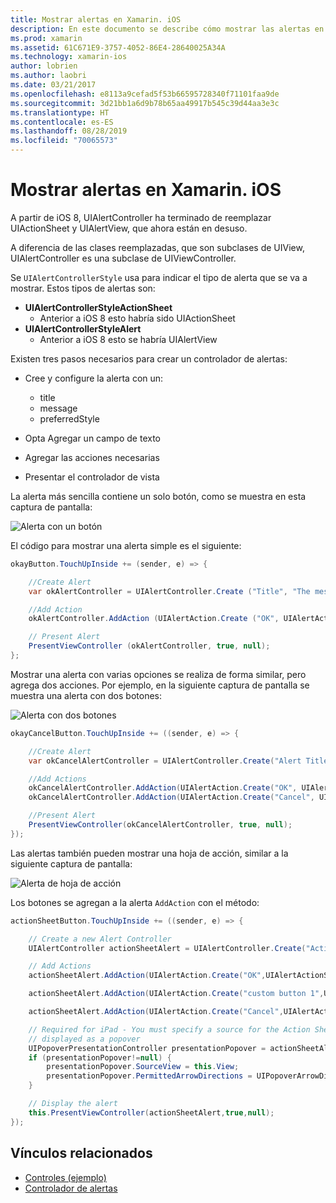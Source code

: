 ```yaml
---
title: Mostrar alertas en Xamarin. iOS
description: En este documento se describe cómo mostrar las alertas en Xamarin. iOS mediante las API de UIAlertController introducidas en iOS 8.
ms.prod: xamarin
ms.assetid: 61C671E9-3757-4052-86E4-28640025A34A
ms.technology: xamarin-ios
author: lobrien
ms.author: laobri
ms.date: 03/21/2017
ms.openlocfilehash: e8113a9cefad5f53b66595728340f71101faa9de
ms.sourcegitcommit: 3d21bb1a6d9b78b65aa49917b545c39d44aa3e3c
ms.translationtype: HT
ms.contentlocale: es-ES
ms.lasthandoff: 08/28/2019
ms.locfileid: "70065573"
---
```

# <a name="displaying-alerts-in-xamarinios"></a>Mostrar alertas en Xamarin. iOS

A partir de iOS 8, UIAlertController ha terminado de reemplazar UIActionSheet y UIAlertView, que ahora están en desuso.

A diferencia de las clases reemplazadas, que son subclases de UIView, UIAlertController es una subclase de UIViewController.

Se `UIAlertControllerStyle` usa para indicar el tipo de alerta que se va a mostrar. Estos tipos de alertas son:

- **UIAlertControllerStyleActionSheet**
  * Anterior a iOS 8 esto habría sido UIActionSheet
- **UIAlertControllerStyleAlert**
  * Anterior a iOS 8 esto se habría UIAlertView 

Existen tres pasos necesarios para crear un controlador de alertas:

- Cree y configure la alerta con un:
  * title
  * message
  * preferredStyle

- Opta Agregar un campo de texto
- Agregar las acciones necesarias
- Presentar el controlador de vista

La alerta más sencilla contiene un solo botón, como se muestra en esta captura de pantalla:

 ![Alerta con un botón](alerts-images/alert1.png)

El código para mostrar una alerta simple es el siguiente:

```csharp
okayButton.TouchUpInside += (sender, e) => {

    //Create Alert
    var okAlertController = UIAlertController.Create ("Title", "The message", UIAlertControllerStyle.Alert);

    //Add Action
    okAlertController.AddAction (UIAlertAction.Create ("OK", UIAlertActionStyle.Default, null));

    // Present Alert
    PresentViewController (okAlertController, true, null);
};
```

Mostrar una alerta con varias opciones se realiza de forma similar, pero agrega dos acciones. Por ejemplo, en la siguiente captura de pantalla se muestra una alerta con dos botones:

 ![Alerta con dos botones](alerts-images/alert2.png)

```csharp
okayCancelButton.TouchUpInside += ((sender, e) => {

    //Create Alert
    var okCancelAlertController = UIAlertController.Create("Alert Title", "Choose from two buttons", UIAlertControllerStyle.Alert);

    //Add Actions
    okCancelAlertController.AddAction(UIAlertAction.Create("OK", UIAlertActionStyle.Default, alert => Console.WriteLine ("Okay was clicked")));
    okCancelAlertController.AddAction(UIAlertAction.Create("Cancel", UIAlertActionStyle.Cancel, alert => Console.WriteLine ("Cancel was clicked")));

    //Present Alert
    PresentViewController(okCancelAlertController, true, null);
});
```

Las alertas también pueden mostrar una hoja de acción, similar a la siguiente captura de pantalla:

 ![Alerta de hoja de acción](alerts-images/alert3.png)

Los botones se agregan a la alerta `AddAction` con el método:

```csharp
actionSheetButton.TouchUpInside += ((sender, e) => {

    // Create a new Alert Controller
    UIAlertController actionSheetAlert = UIAlertController.Create("Action Sheet", "Select an item from below", UIAlertControllerStyle.ActionSheet);

    // Add Actions
    actionSheetAlert.AddAction(UIAlertAction.Create("OK",UIAlertActionStyle.Default, (action) => Console.WriteLine ("Item One pressed.")));

    actionSheetAlert.AddAction(UIAlertAction.Create("custom button 1",UIAlertActionStyle.Default, (action) => Console.WriteLine ("Item Two pressed.")));

    actionSheetAlert.AddAction(UIAlertAction.Create("Cancel",UIAlertActionStyle.Cancel, (action) => Console.WriteLine ("Cancel button pressed.")));

    // Required for iPad - You must specify a source for the Action Sheet since it is
    // displayed as a popover
    UIPopoverPresentationController presentationPopover = actionSheetAlert.PopoverPresentationController;
    if (presentationPopover!=null) {
        presentationPopover.SourceView = this.View;
        presentationPopover.PermittedArrowDirections = UIPopoverArrowDirection.Up;
    }

    // Display the alert
    this.PresentViewController(actionSheetAlert,true,null);
});
```

## <a name="related-links"></a>Vínculos relacionados

- [Controles (ejemplo)](https://docs.microsoft.com/samples/xamarin/ios-samples/controls)
- [Controlador de alertas](https://github.com/xamarin/recipes/tree/master/Recipes/ios/standard_controls/alertcontroller)

